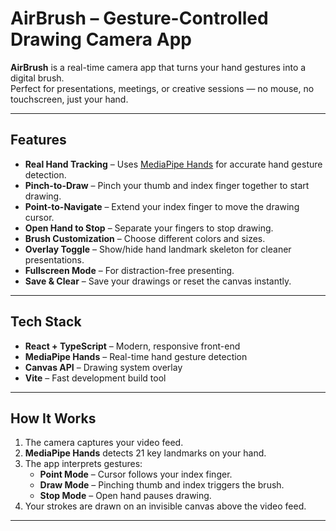 # AirBrush – Gesture-Controlled Drawing Camera App

**AirBrush** is a real-time camera app that turns your hand gestures into a digital brush.  
Perfect for presentations, meetings, or creative sessions — no mouse, no touchscreen, just your hand.

---

##  Features

- **Real Hand Tracking** – Uses [MediaPipe Hands](https://developers.google.com/mediapipe) for accurate hand gesture detection.
- **Pinch-to-Draw** – Pinch your thumb and index finger together to start drawing.
- **Point-to-Navigate** – Extend your index finger to move the drawing cursor.
- **Open Hand to Stop** – Separate your fingers to stop drawing.
- **Brush Customization** – Choose different colors and sizes.
- **Overlay Toggle** – Show/hide hand landmark skeleton for cleaner presentations.
- **Fullscreen Mode** – For distraction-free presenting.
- **Save & Clear** – Save your drawings or reset the canvas instantly.

---

##  Tech Stack

- **React + TypeScript** – Modern, responsive front-end
- **MediaPipe Hands** – Real-time hand gesture detection
- **Canvas API** – Drawing system overlay
- **Vite** – Fast development build tool

---

##  How It Works

1. The camera captures your video feed.
2. **MediaPipe Hands** detects 21 key landmarks on your hand.
3. The app interprets gestures:
   - **Point Mode** – Cursor follows your index finger.
   - **Draw Mode** – Pinching thumb and index triggers the brush.
   - **Stop Mode** – Open hand pauses drawing.
4. Your strokes are drawn on an invisible canvas above the video feed.

---
